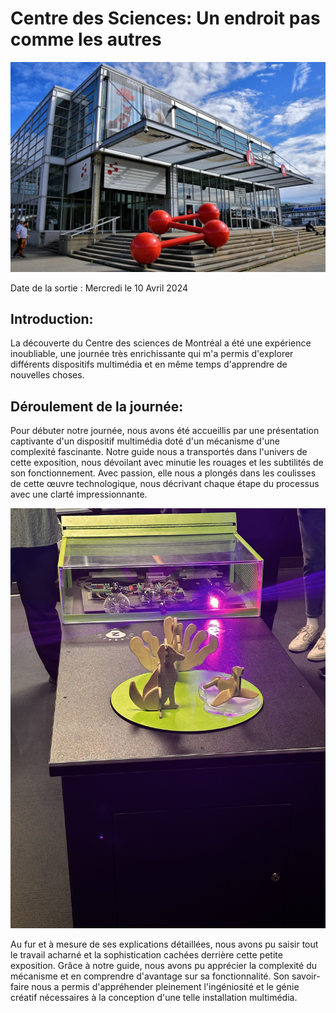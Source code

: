 # Centre des Sciences: Un endroit pas comme les autres 
![photo](centre-des-sciences-de-montreal.jpg)

Date de la sortie : Mercredi le 10 Avril 2024


## Introduction:
La découverte du Centre des sciences de Montréal a été une expérience inoubliable, une journée très enrichissante qui m'a permis d'explorer différents dispositifs multimédia et en même temps d'apprendre de nouvelles choses. 

## Déroulement de la journée: 
Pour débuter notre journée, nous avons été accueillis par une présentation captivante d'un dispositif multimédia doté d'un mécanisme d'une complexité fascinante. Notre guide nous a transportés dans l'univers de cette exposition, nous dévoilant avec minutie les rouages et les subtilités de son fonctionnement. Avec passion, elle nous a plongés dans les coulisses de cette œuvre technologique, nous décrivant chaque étape du processus avec une clarté impressionnante.

![photo](IMG_0655.jpeg)

Au fur et à mesure de ses explications détaillées, nous avons pu saisir tout le travail acharné  et la sophistication cachées derrière cette petite exposition. Grâce à notre guide, nous avons pu apprécier la complexité du mécanisme et en comprendre d'avantage sur sa fonctionnalité. Son savoir-faire nous a permis d'appréhender pleinement l'ingéniosité et le génie créatif nécessaires à la conception d'une telle installation multimédia.









